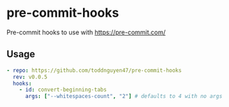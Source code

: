# pre-commit-hooks

Pre-commit hooks to use with https://pre-commit.com/

## Usage

```yaml
- repo: https://github.com/toddnguyen47/pre-commit-hooks
  rev: v0.0.5
  hooks:
    - id: convert-beginning-tabs
      args: ["--whitespaces-count", "2"] # defaults to 4 with no args
```
